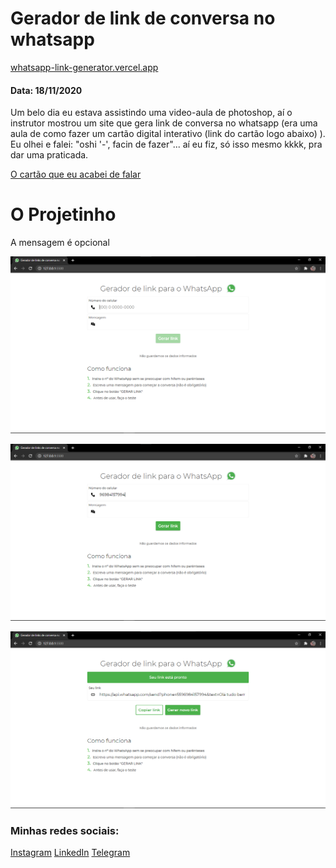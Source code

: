 # Gerador de link de conversa no whatsapp

[whatsapp-link-generator.vercel.app](https://whatsapp-link-generator.vercel.app/)

#### Data: 18/11/2020

Um belo dia eu estava assistindo uma video-aula de photoshop, aí o instrutor mostrou um site que gera link de conversa no whatsapp (era uma aula de como fazer um cartão digital interativo (link do cartão logo abaixo) ). Eu olhei e falei: "oshi '-', facin  de fazer"... aí eu fiz, só isso mesmo kkkk, pra dar uma praticada.

[O cartão que eu acabei de falar](https://drive.google.com/file/d/1HUQOxFwa_9pkn3VvrkYlpwRtZj_UdABV/view?usp=sharing)

# O Projetinho

A mensagem é opcional

![Visão principal](./main.png)

![Inserindo um número](./number.png)

![Link Gerado](./link.png)

### Minhas redes sociais:

[Instagram](https://www.instagram.com/felipeoli7eira/)
[LinkedIn](https://www.linkedin.com/in/felipeoli7eira/)
[Telegram](https://t.me/felipeOli7eira_t)
